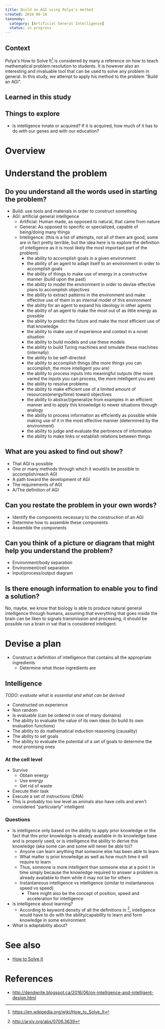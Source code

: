 ```yaml
---
title: Build an AGI using Polya's method
created: 2016-06-18
taxonomy:
  category: [Artificial General Intelligence]
  status: in progress
---
```


## Context
Polya's How to Solve It[^1] is considered by many a reference on how to teach mathematical problem resolution to students. It is however also an interesting and invaluable tool that can be used to solve any problem in general. In this study, we attempt to apply his method to the problem "Build an AGI".

## Learned in this study

## Things to explore
* Is intelligence innate or acquired? If it is acquired, how much of it has to do with our genes and with our education?

# Overview

# Understand the problem
## Do you understand all the words used in starting the problem?
* Build: use tools and materials in order to construct something
* AGI: artificial general intelligence
	* Artificial: Human made, as opposed to natural, that came from nature
	* General: As opposed to specific or specialized, capable of being/doing many things
	* Intelligence: (this is a list of attempts, not all of them are good, some are in fact pretty terrible, but the idea here is to explore the definition of intelligence as it is most likely the most important part of the problem)
		* the ability to accomplish goals in a given environment
		* the ability of an agent to adapt itself to an environment in order to accomplish goals
		* the ability of things to make use of energy in a constructive manner (build upon the past)
		* the ability to model the environment in order to devise effective plans to accomplish objectives
		* the ability to extract patterns in the environment and make effective use of them in an internal model of this environment
		* the ability for an agent to expand his ideology in other agents
		* the ability of an agent to make the most out of as little energy as possible
		* the ability to predict the future and make the most efficient use of that knowledge
		* the ability to make use of experience and context in a novel situation
		* the ability to build models and use these models
		* the ability to build Turing machines and simulate these machines (internally)
		* the ability to be self-directed
		* the ability to accomplish things (the more things you can accomplish, the more intelligent you are)
		* the ability to process inputs into meaningful outputs (the more varied the inputs you can process, the more intelligent you are)
		* the ability to resolve problems
		* the ability to make efficient use of a limited amount of resources(energy/time) toward objectives
		* the ability to abstract/generalize from examples in an efficient manner and to apply this knowledge to newer situations through analogy
		* the ability to process information as efficiently as possible while making use of it in the most effective manner (determined by the environment)
		* the ability to judge and evaluate the pertinence of information
		* the ability to make links or establish relations between things

## What are you asked to find out show?
* That AGI is possible
* One or many methods through which it would/is be possible to accomplish/reach AGI
* A path toward the development of AGI
* The requirements of AGI
* A/The definition of AGI

## Can you restate the problem in your own words?
* Identify the components necessary to the construction of an AGI
* Determine how to assemble these components
* Assemble the components

## Can you think of a picture or diagram that might help you understand the problem?
* Environment/body separation
* Environment/cell separation
* Input/process/output diagram

## Is there enough information to enable you to find a solution?
No, maybe, we know that biology is able to produce natural general intelligence through humans, assuming that everything that goes inside the brain can be liken to signals transmission and processing, it should be possible run a brain in vat that is considered intelligent.

# Devise a plan
* Construct a definition of intelligence that contains all the appropriate ingredients
	* Determine what those ingredients are

## Intelligence
*TODO: evaluate what is essential and what can be derived*
* Constructed on experience
* Non random
* Is evaluable (can be ordered in one of many domains)
* The ability to evaluate the value of its own ideas (to build its own evaluation functions)
* The ability to do mathematical induction reasoning (causality)
* The ability to set goals
* The ability to evaluate the potential of a set of goals to determine the most promising ones

### At the cell level
* Survive
	* Obtain energy
	* Use energy
	* Get rid of waste
* Execute their task
* Execute a set of instructions (DNA)
* This is probably too low level as animals also have cells and aren't considered "particularly" intelligent

### Questions
* Is intelligence only based on the ability to apply prior knowledge or the fact that this prior knowledge is already available in its knowledge base and is properly used, or is intelligence the ability to derive this knowledge (aka some can and some will never be able to)?
	* Anyone can learn anything that someone else has been able to learn
	* What matter is prior knowledge as well as how much time it will require to learn
	* Thus, someone is more intelligent than someone else at a point t in time simply because the knowledge required to answer a problem is already available to them while it may not be for others
	* Instantaneous intelligence vs intelligence (similar to instantaneous speed vs speed)
		* There might also be the concept of position, speed and acceleration for intelligence
* Is intelligence about learning?
	* According to keyword density of all the definitions in [^2], intelligence would have to do with the ability/capability to learn and form knowledge in some environment
* What is adaptability about?

# See also
* [How to Solve It](../books/how-to-solve-it)

# References
[^1]: https://en.wikipedia.org/wiki/How_to_Solve_It
[^2]: http://arxiv.org/abs/0706.3639

* http://dendwrite.blogspot.ca/2016/06/on-intelligence-and-intelligent-design.html